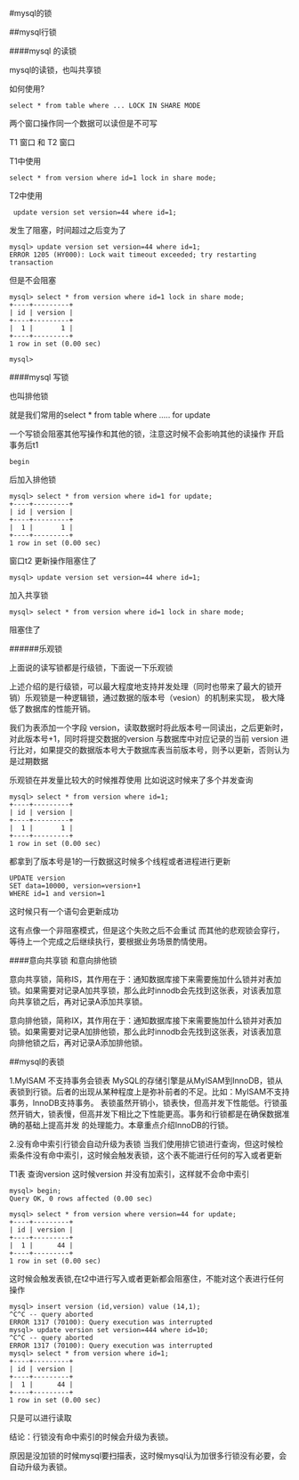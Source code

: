 #mysql的锁

##mysql行锁

####mysql 的读锁

mysql的读锁，也叫共享锁

如何使用?

```
select * from table where ... LOCK IN SHARE MODE
```

两个窗口操作同一个数据可以读但是不可写

T1 窗口 和 T2 窗口

T1中使用

```
select * from version where id=1 lock in share mode;
``` 

T2中使用

```
 update version set version=44 where id=1;
```

发生了阻塞，时间超过之后变为了

```
mysql> update version set version=44 where id=1;
ERROR 1205 (HY000): Lock wait timeout exceeded; try restarting transaction
```

但是不会阻塞

```
mysql> select * from version where id=1 lock in share mode;
+----+---------+
| id | version |
+----+---------+
|  1 |       1 |
+----+---------+
1 row in set (0.00 sec)

mysql> 

```

####mysql 写锁

也叫排他锁

就是我们常用的select * from table where ..... for update

一个写锁会阻塞其他写操作和其他的锁，注意这时候不会影响其他的读操作
开启事务后t1 
```
begin
```

后加入排他锁

```
mysql> select * from version where id=1 for update;
+----+---------+
| id | version |
+----+---------+
|  1 |       1 |
+----+---------+
1 row in set (0.00 sec)
```

窗口t2
更新操作阻塞住了
```
mysql> update version set version=44 where id=1;
```

加入共享锁

```
mysql> select * from version where id=1 lock in share mode;

```
阻塞住了

######乐观锁

上面说的读写锁都是行级锁，下面说一下乐观锁

上述介绍的是行级锁，可以最大程度地支持并发处理（同时也带来了最大的锁开销）乐观锁是一种逻辑锁，通过数据的版本号（vesion）的机制来实现，
极大降低了数据库的性能开销。

我们为表添加一个字段 version，读取数据时将此版本号一同读出，之后更新时，对此版本号+1，同时将提交数据的version 与数据库中对应记录的当前
version 进行比对，如果提交的数据版本号大于数据库表当前版本号，则予以更新，否则认为是过期数据

乐观锁在并发量比较大的时候推荐使用 比如说这时候来了多个并发查询

```
mysql> select * from version where id=1;
+----+---------+
| id | version |
+----+---------+
|  1 |       1 |
+----+---------+
1 row in set (0.00 sec)

```

都拿到了版本号是1的一行数据这时候多个线程或者进程进行更新

```
UPDATE version 
SET data=10000, version=version+1 
WHERE id=1 and version=1
```

这时候只有一个语句会更新成功

这有点像一个非阻塞模式，但是这个失败之后不会重试 而其他的悲观锁会穿行，等待上一个完成之后继续执行，要根据业务场景酌情使用。

####意向共享锁 和意向排他锁

意向共享锁，简称IS，其作用在于：通知数据库接下来需要施加什么锁并对表加锁。如果需要对记录A加共享锁，那么此时innodb会先找到这张表，对该表加意
向共享锁之后，再对记录A添加共享锁。

意向排他锁，简称IX，其作用在于：通知数据库接下来需要施加什么锁并对表加锁。如果需要对记录A加排他锁，那么此时innodb会先找到这张表，对该表加意
向排他锁之后，再对记录A添加排他锁。





##mysql的表锁

1.MyISAM 不支持事务会锁表
MySQL的存储引擎是从MyISAM到InnoDB，锁从表锁到行锁。后者的出现从某种程度上是弥补前者的不足。比如：MyISAM不支持事务，InnoDB支持事务。
表锁虽然开销小，锁表快，但高并发下性能低。行锁虽然开销大，锁表慢，但高并发下相比之下性能更高。事务和行锁都是在确保数据准确的基础上提高并发
的处理能力。本章重点介绍InnoDB的行锁。

2.没有命中索引行锁会自动升级为表锁
当我们使用排它锁进行查询，但这时候检索条件没有命中索引，这时候会触发表锁，这个表不能进行任何的写入或者更新

T1表 查询version 这时候version 并没有加索引，这样就不会命中索引
```
mysql> begin;
Query OK, 0 rows affected (0.00 sec)

mysql> select * from version where version=44 for update;
+----+---------+
| id | version |
+----+---------+
|  1 |      44 |
+----+---------+
1 row in set (0.00 sec)

```

这时候会触发表锁,在t2中进行写入或者更新都会阻塞住，不能对这个表进行任何操作

```
mysql> insert version (id,version) value (14,1);
^C^C -- query aborted
ERROR 1317 (70100): Query execution was interrupted
mysql> update version set version=444 where id=10;
^C^C -- query aborted
ERROR 1317 (70100): Query execution was interrupted
mysql> select * from version where id=1;
+----+---------+
| id | version |
+----+---------+
|  1 |      44 |
+----+---------+
1 row in set (0.00 sec)

```

只是可以进行读取

结论：行锁没有命中索引的时候会升级为表锁。

原因是没加锁的时候mysql要扫描表，这时候mysql认为加很多行锁没有必要，会自动升级为表锁。


